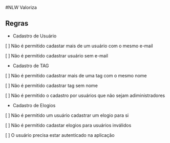 #NLW Valoriza


## Regras

- Cadastro de Usuário

[ ] Não é permitido cadastar mais de um usuário com o mesmo e-mail

[ ] Não é permitido cadastrar usuário sem e-mail

- Cadastro de TAG

[ ] Não é permitido cadastrar mais de uma tag com o mesmo nome

[ ] Não é permitido cadastrar tag sem nome

[ ] Não é permitido o cadastro por usuários que não sejam adiministradores

- Cadastro de Elogios

[ ] Não é permitido um usuário cadastrar um elogio para si 

[ ] Não é permitido cadastar elogios para usuários inválidos

[ ] O usuário precisa estar autenticado na aplicação